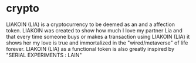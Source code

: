 # crypto

LIAKOIN (LIA) is a cryptocurrency to be deemed as an and a affection token. LIAKOIN was created to show how much I love my partner Lia and that every time someone buys or makes a transaction using LIAKOIN (LIA) it shows her my love is true and immortalized in the "wired/metaverse" of life forever.
LIAKOIN (LIA) as a functional token is also greatly inspired by "SERIAL EXPERIMENTS : LAIN"
